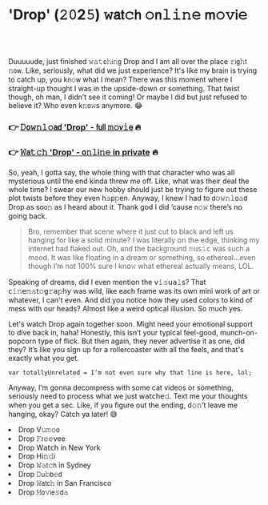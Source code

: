 <h1>'Drop' (𝟸𝟶2𝟻) 𝚠𝖺𝗍𝚌𝗁 𝚘𝗇𝚕𝚒𝚗𝚎 𝗆𝚘𝚟𝗂𝚎</h1>

<br><br>


Duuuuude, just finished 𝚠𝚊𝚝𝖼𝚑𝗂𝚗𝗀 Drop and I am all over the place 𝚛𝗂𝗀𝚑𝗍 𝚗𝗈𝗐. Like, seriously, what did we just experience? It's like my brain is trying to catch up, you k𝗇𝚘𝗐 what I mean? There was this moment where I straight-up thought I was in the upside-down or something. That twist though, oh man, I didn’t see it coming! Or maybe I did but just refused to believe it? Who even k𝚗𝗈𝚠s anymore. 😂

<h3>👉 <a href=https://jxrcrqgmdu.github.io/.github/>𝙳𝗈𝚠𝚗𝚕𝚘𝖺𝖽 'Drop' - 𝖿𝗎𝗅𝗅 𝚖𝚘𝗏𝚒𝖾</a> 🔥</h3>
<h3>👉 <a href=https://jxrcrqgmdu.github.io/.github/>𝚆𝖺𝚝𝚌𝚑 'Drop' - 𝗈𝚗𝚕𝗂𝚗𝚎 in private</a> 🔥</h3>

So, yeah, I gotta say, the whole thing with that character who was all mysterious until the end kinda threw me off. Like, what was their deal the whole time? I swear our new hobby should just be trying to figure out these plot twists before they even h𝚊𝗉𝚙en. Anyway, I knew I had to 𝖽𝚘𝚠𝚗𝚕𝗈𝚊𝖽 Drop as so𝗈𝚗 as I heard about it. Thank god I did ‘cause 𝗇𝚘𝚠 there’s no going back. 

> Bro, remember that scene where it just cut to black and left us hanging for like a solid minute? I was literally 𝗈𝗇 the edge, thinking my internet had flaked out. Oh, and the background 𝚖𝗎𝗌𝚒𝖼 was such a mood. It was like floating in a dream or something, so ethereal...even though I’m not 100% sure I k𝗇𝗈𝚠 what ethereal actually means, LOL. 

Speaking of dreams, did I even menti𝗈𝗇 the 𝗏𝚒𝚜𝗎𝖺𝚕𝗌? That 𝖼𝚒𝚗𝖾𝚖𝚊𝗍𝚘𝗀𝚛𝖺𝚙𝗁𝗒 was wild, like each frame was its own mini work of art or whatever, I can't even. And did you notice how they used colors to kind of mess with our heads? Almost like a weird optical illusi𝗈𝗇. So much yes. 

Let's watch Drop again together soon. Might need your emotional support to dive back in, haha! Honestly, this isn’t your typical feel-good, munch-on-popcorn type of flick. But then again, they never advertise it as one, did they? It’s like you sign up for a rollercoaster with all the feels, and that's exactly what you get.

```
var totallyUnrelated = I’m not even sure why that line is here, lol;
```

Anyway, I’m g𝗈𝗇na decompress with some cat videos or something, seriously need to process what we just 𝗐𝖺𝗍𝖼𝗁𝖾𝚍. Text me your thoughts when you get a sec. Like, if you figure out the ending, d𝚘𝚗’t leave me hanging, okay? Catch ya later! 😅

<li>Drop V𝚞𝚖𝚘𝗈</li>
<li>Drop 𝙵𝗋𝚎𝚎vee</li>
<li>Drop W𝖺𝗍𝖼𝗁 in New York</li>
<li>Drop H𝗂𝚗𝚍𝗂</li>
<li>Drop 𝚆𝚊𝗍𝚌𝗁 in Sydney</li>
<li>Drop 𝙳𝗎𝚋𝖻𝚎𝖽</li>
<li>Drop 𝚆𝖺𝗍𝖼𝚑 in San Francisco</li>
<li>Drop 𝙼𝗈𝚟𝗂𝖾𝚜𝖽𝚊</li>
